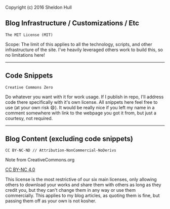 Copyright (c) 2016 Sheldon Hull


## Blog Infrastructure / Customizations / Etc

```text
The MIT License (MIT)
```

Scope: The limit of this applies to all the technology, scripts, and other infrastructure of the site.
I've heavily leveraged others work to build this, so no limitations here!

---------------------------------------------------------


## Code Snippets

```text
Creative Commons Zero
```

Do whatever you want with it for work usage.
If I publish in repo, I'll address code there specifically with it's own license.
All snippets here feel free to use (at your own risk 😄).
It would be really nice if you left my name in a comment somewhere with link to the webpage you got it from, but just a courtesy, not required.

---------------------------------------------------------

## Blog Content (excluding code snippets)

```text
CC BY-NC-ND // Attribution-NonCommercial-NoDerivs
```

Note from CreativeCommons.org

<a href="https://creativecommons.org/licenses/by-nc/4.0/" target="_blank" rel="noopener">CC BY-NC 4.0</a>

This license is the most restrictive of our six main licenses, only allowing others to download your works and share them with others as long as they credit you, but they can't change them in any way or use them commercially.
This applies to my blog articles, as quoting them is fine, but passing them off as your own is not kosher.
